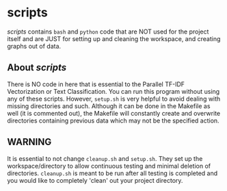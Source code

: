 # scripts

_scripts_ contains `bash` and `python` code that are NOT used for the project itself and are JUST for setting up and cleaning the workspace, and creating graphs out of data.   

## About _scripts_
There is NO code in here that is essential to the Parallel TF-IDF Vectorization or Text Classification. You can run this program without using any of these scripts. However, `setup.sh` is very helpful to avoid dealing with missing directories and such. Although it can be done in the Makefile as well (it is commented out), the Makefile will constantly create and overwrite directories containing previous data which may not be the specified action.

## WARNING
It is essential to not change `cleanup.sh` and `setup.sh`. They set up the workspace/directory to allow continuous testing and minimal deletion of directories. `cleanup.sh` is meant to be run after all testing is completed and you would like to completely 'clean' out your project directory.